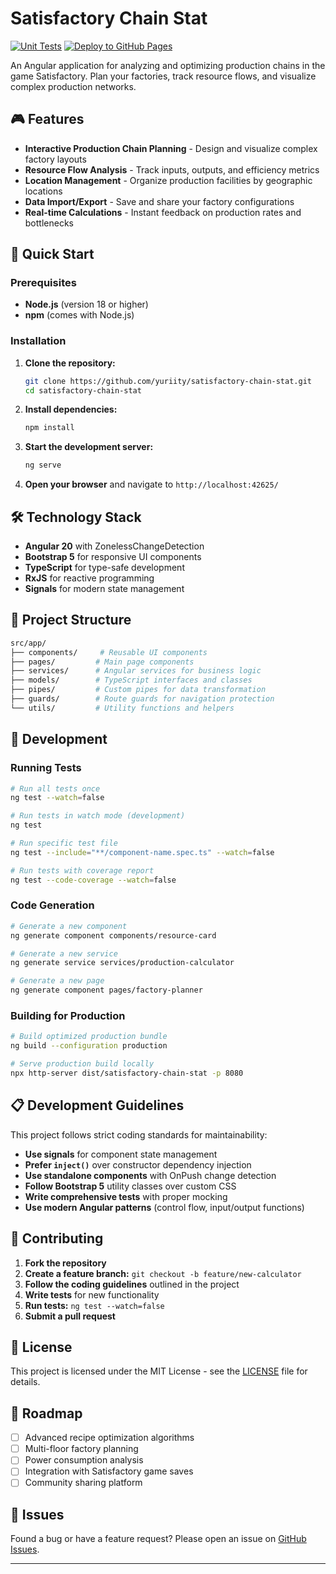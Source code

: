 # Satisfactory Chain Stat

[![Unit Tests](https://github.com/yuriity/satisfactory-chain-stat/actions/workflows/unit-tests.yml/badge.svg)](https://github.com/yuriity/satisfactory-chain-stat/actions/workflows/unit-tests.yml) [![Deploy to GitHub Pages](https://github.com/yuriity/satisfactory-chain-stat/actions/workflows/deploy.yml/badge.svg)](https://github.com/yuriity/satisfactory-chain-stat/actions/workflows/deploy.yml)

An Angular application for analyzing and optimizing production chains in the game Satisfactory. Plan your factories, track resource flows, and visualize complex production networks.

## 🎮 Features

- **Interactive Production Chain Planning** - Design and visualize complex factory layouts
- **Resource Flow Analysis** - Track inputs, outputs, and efficiency metrics
- **Location Management** - Organize production facilities by geographic locations
- **Data Import/Export** - Save and share your factory configurations
- **Real-time Calculations** - Instant feedback on production rates and bottlenecks

## 🚀 Quick Start

### Prerequisites

- **Node.js** (version 18 or higher)
- **npm** (comes with Node.js)

### Installation

1. **Clone the repository:**

   ```bash
   git clone https://github.com/yuriity/satisfactory-chain-stat.git
   cd satisfactory-chain-stat
   ```

2. **Install dependencies:**

   ```bash
   npm install
   ```

3. **Start the development server:**

   ```bash
   ng serve
   ```

4. **Open your browser** and navigate to `http://localhost:42625/`

## 🛠 Technology Stack

- **Angular 20** with ZonelessChangeDetection
- **Bootstrap 5** for responsive UI components
- **TypeScript** for type-safe development
- **RxJS** for reactive programming
- **Signals** for modern state management

## 📁 Project Structure

``` bash
src/app/
├── components/     # Reusable UI components
├── pages/         # Main page components
├── services/      # Angular services for business logic
├── models/        # TypeScript interfaces and classes
├── pipes/         # Custom pipes for data transformation
├── guards/        # Route guards for navigation protection
└── utils/         # Utility functions and helpers
```

## 🧪 Development

### Running Tests

```bash
# Run all tests once
ng test --watch=false

# Run tests in watch mode (development)
ng test

# Run specific test file
ng test --include="**/component-name.spec.ts" --watch=false

# Run tests with coverage report
ng test --code-coverage --watch=false
```

### Code Generation

```bash
# Generate a new component
ng generate component components/resource-card

# Generate a new service
ng generate service services/production-calculator

# Generate a new page
ng generate component pages/factory-planner
```

### Building for Production

```bash
# Build optimized production bundle
ng build --configuration production

# Serve production build locally
npx http-server dist/satisfactory-chain-stat -p 8080
```

## 📋 Development Guidelines

This project follows strict coding standards for maintainability:

- **Use signals** for component state management
- **Prefer `inject()`** over constructor dependency injection
- **Use standalone components** with OnPush change detection
- **Follow Bootstrap 5** utility classes over custom CSS
- **Write comprehensive tests** with proper mocking
- **Use modern Angular patterns** (control flow, input/output functions)

## 🤝 Contributing

1. **Fork the repository**
2. **Create a feature branch:** `git checkout -b feature/new-calculator`
3. **Follow the coding guidelines** outlined in the project
4. **Write tests** for new functionality
5. **Run tests:** `ng test --watch=false`
6. **Submit a pull request**

## 📄 License

This project is licensed under the MIT License - see the [LICENSE](LICENSE) file for details.

## 🎯 Roadmap

- [ ] Advanced recipe optimization algorithms
- [ ] Multi-floor factory planning
- [ ] Power consumption analysis
- [ ] Integration with Satisfactory game saves
- [ ] Community sharing platform

## 🐛 Issues

Found a bug or have a feature request? Please open an issue on [GitHub Issues](https://github.com/yuriity/satisfactory-chain-stat/issues).

---
